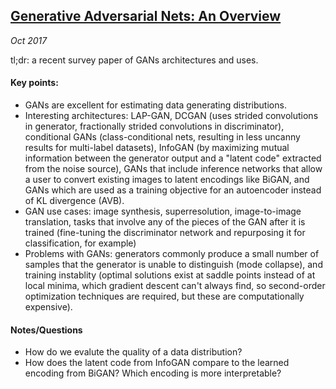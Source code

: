 ## [Generative Adversarial Nets: An Overview](https://arxiv.org/abs/1710.07035)

_Oct 2017_

tl;dr: a recent survey paper of GANs architectures and uses.

#### Key points:

* GANs are excellent for estimating data generating distributions.
* Interesting architectures: LAP-GAN, DCGAN (uses strided convolutions in generator, fractionally strided convolutions in discriminator), conditional GANs (class-conditional nets, resulting in less uncanny results for multi-label datasets), InfoGAN (by maximizing mutual information between the generator output and a "latent code" extracted from the noise source), GANs that include inference networks that allow a user to convert existing images to latent encodings like BiGAN, and GANs which are used as a training objective for an autoencoder instead of KL divergence (AVB).
* GAN use cases: image synthesis, superresolution, image-to-image translation, tasks that involve any of the pieces of the GAN after it is trained (fine-tuning the discriminator network and repurposing it for classification, for example)
* Problems with GANs: generators commonly produce a small number of samples that the generator is unable to distinguish (mode collapse), and training instablity (optimal solutions exist at saddle points instead of at local minima, which gradient descent can't always find, so second-order optimization techniques are required, but these are computationally expensive).

#### Notes/Questions

* How do we evalute the quality of a data distribution?
* How does the latent code from InfoGAN compare to the learned encoding from BiGAN? Which encoding is more interpretable?

